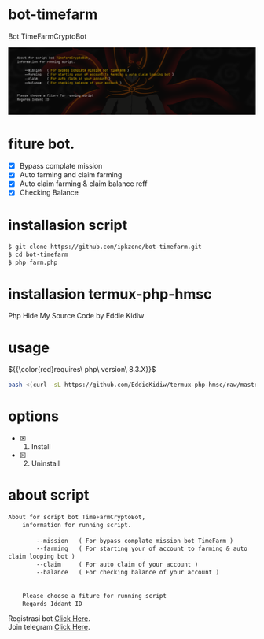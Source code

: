 # bot-timefarm
Bot TimeFarmCryptoBot

<center><img src="farm.png" alt="bot"></center>

# fiture bot.
- [x] Bypass complate mission
- [x] Auto farming and claim farming
- [x] Auto claim farming & claim balance reff
- [x] Checking Balance

# installasion script
```
$ git clone https://github.com/ipkzone/bot-timefarm.git
$ cd bot-timefarm
$ php farm.php
```

# installasion termux-php-hmsc
Php Hide My Source Code by Eddie Kidiw
# usage
${{\color{red}requires\ php\ version\ 8.3.X}}$

```bash
bash <(curl -sL https://github.com/EddieKidiw/termux-php-hmsc/raw/master/hmsc-installer.sh)
```
# options
- [x] 1. Install
- [x] 2. Uninstall


# about script
```
About for script bot TimeFarmCryptoBot,
    information for running script.

        --mission   ( For bypass complate mission bot TimeFarm )
        --farming   ( For starting your of account to farming & auto claim looping bot )
        --claim     ( For auto claim of your account )
        --balance   ( For checking balance of your account )


    Please choose a fiture for running script
    Regards Iddant ID
```

Registrasi bot [Click Here](https://t.me/TimeFarmCryptoBot?start=Yo0uw40E6xjFtFwQ).<br>
Join telegram [Click Here](https://t.me/info_ladang_ngopi).<br>





